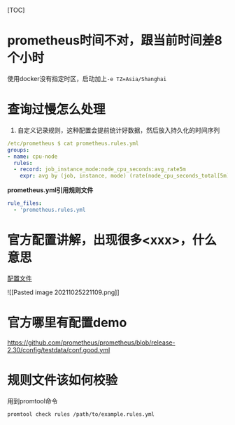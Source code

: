 [TOC]

# prometheus时间不对，跟当前时间差8个小时
使用docker没有指定时区，启动加上`-e TZ=Asia/Shanghai`

# 查询过慢怎么处理
1. 自定义记录规则，这种配置会提前统计好数据，然后放入持久化的时间序列
```yml
/etc/prometheus $ cat prometheus.rules.yml 
groups:
- name: cpu-node
  rules:
  - record: job_instance_mode:node_cpu_seconds:avg_rate5m
    expr: avg by (job, instance, mode) (rate(node_cpu_seconds_total[5m]))
```
**prometheus.yml引用规则文件**
```yml
rule_files:
  - 'prometheus.rules.yml
```

# 官方配置讲解，出现很多\<xxx\>，什么意思
[配置文件](https://prometheus.io/docs/prometheus/latest/configuration/configuration/#configuration-file)

![[Pasted image 20211025221109.png]]

# 官方哪里有配置demo
https://github.com/prometheus/prometheus/blob/release-2.30/config/testdata/conf.good.yml

# 规则文件该如何校验
用到promtool命令
```
promtool check rules /path/to/example.rules.yml
```

